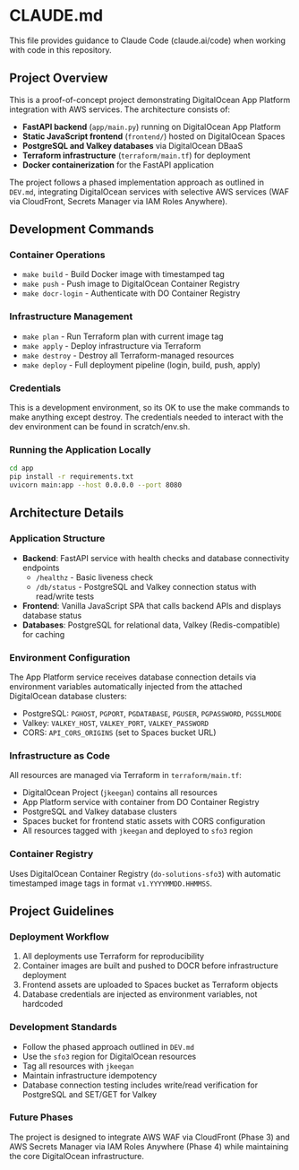 # CLAUDE.md

This file provides guidance to Claude Code (claude.ai/code) when working with code in this repository.

## Project Overview

This is a proof-of-concept project demonstrating DigitalOcean App Platform integration with AWS services. The architecture consists of:

- **FastAPI backend** (`app/main.py`) running on DigitalOcean App Platform
- **Static JavaScript frontend** (`frontend/`) hosted on DigitalOcean Spaces
- **PostgreSQL and Valkey databases** via DigitalOcean DBaaS
- **Terraform infrastructure** (`terraform/main.tf`) for deployment
- **Docker containerization** for the FastAPI application

The project follows a phased implementation approach as outlined in `DEV.md`, integrating DigitalOcean services with selective AWS services (WAF via CloudFront, Secrets Manager via IAM Roles Anywhere).

## Development Commands

### Container Operations
- `make build` - Build Docker image with timestamped tag
- `make push` - Push image to DigitalOcean Container Registry
- `make docr-login` - Authenticate with DO Container Registry

### Infrastructure Management
- `make plan` - Run Terraform plan with current image tag
- `make apply` - Deploy infrastructure via Terraform
- `make destroy` - Destroy all Terraform-managed resources
- `make deploy` - Full deployment pipeline (login, build, push, apply)

### Credentials
This is a development environment, so its OK to use the make commands to make anything except destroy. The credentials needed to interact with the dev environment can be found in scratch/env.sh.

### Running the Application Locally
```bash
cd app
pip install -r requirements.txt
uvicorn main:app --host 0.0.0.0 --port 8080
```

## Architecture Details

### Application Structure
- **Backend**: FastAPI service with health checks and database connectivity endpoints
  - `/healthz` - Basic liveness check
  - `/db/status` - PostgreSQL and Valkey connection status with read/write tests
- **Frontend**: Vanilla JavaScript SPA that calls backend APIs and displays database status
- **Databases**: PostgreSQL for relational data, Valkey (Redis-compatible) for caching

### Environment Configuration
The App Platform service receives database connection details via environment variables automatically injected from the attached DigitalOcean database clusters:
- PostgreSQL: `PGHOST`, `PGPORT`, `PGDATABASE`, `PGUSER`, `PGPASSWORD`, `PGSSLMODE`
- Valkey: `VALKEY_HOST`, `VALKEY_PORT`, `VALKEY_PASSWORD`
- CORS: `API_CORS_ORIGINS` (set to Spaces bucket URL)

### Infrastructure as Code
All resources are managed via Terraform in `terraform/main.tf`:
- DigitalOcean Project (`jkeegan`) contains all resources
- App Platform service with container from DO Container Registry
- PostgreSQL and Valkey database clusters
- Spaces bucket for frontend static assets with CORS configuration
- All resources tagged with `jkeegan` and deployed to `sfo3` region

### Container Registry
Uses DigitalOcean Container Registry (`do-solutions-sfo3`) with automatic timestamped image tags in format `v1.YYYYMMDD.HHMMSS`.

## Project Guidelines

### Deployment Workflow
1. All deployments use Terraform for reproducibility
2. Container images are built and pushed to DOCR before infrastructure deployment
3. Frontend assets are uploaded to Spaces bucket as Terraform objects
4. Database credentials are injected as environment variables, not hardcoded

### Development Standards
- Follow the phased approach outlined in `DEV.md`
- Use the `sfo3` region for DigitalOcean resources
- Tag all resources with `jkeegan` 
- Maintain infrastructure idempotency
- Database connection testing includes write/read verification for PostgreSQL and SET/GET for Valkey

### Future Phases
The project is designed to integrate AWS WAF via CloudFront (Phase 3) and AWS Secrets Manager via IAM Roles Anywhere (Phase 4) while maintaining the core DigitalOcean infrastructure.